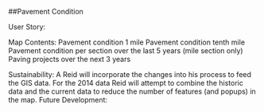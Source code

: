 ##Pavement Condition

User Story:  
	
Map Contents: 
	Pavement condition 1 mile
	Pavement condition tenth mile
	Pavement condition per section over the last 5 years (mile section only)
	Paving projects over the next 3 years
	
Sustainability:  A
	Reid will incorporate the changes into his process to feed the GIS data.  For the 2014 data Reid 	will attempt to combine the historic data and the current data to reduce the number of features 	(and popups) in the map.
Future Development:
